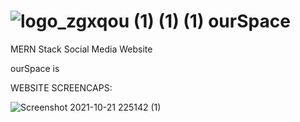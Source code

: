   #  ![logo_zgxqou (1) (1) (1)](https://user-images.githubusercontent.com/45349730/138401881-c90caf43-c698-4f97-b1ba-e56b8d53e83f.png)  ourSpace

  
  MERN Stack Social Media Website
  
  ourSpace is


WEBSITE SCREENCAPS:

![Screenshot 2021-10-21 225142 (1)](https://user-images.githubusercontent.com/45349730/138402381-a2130381-9fc5-4f4f-aa60-3ab924e4d675.png)

